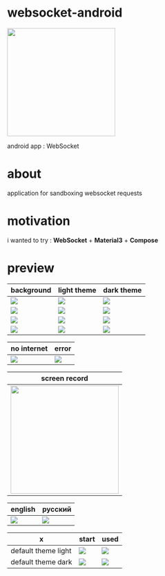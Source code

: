 # websocket-android

<img src="https://github.com/andybeardness/WebSocket-Android/blob/release/app/src/main/1024.png?raw=true" width="250">

android app : WebSocket

# about

application for sandboxing websocket requests

# motivation

i wanted to try : **WebSocket** + **Material3** + **Compose**

# preview

| background  | light theme | dark theme |
| - | - | - |
| ![](https://raw.githubusercontent.com/andybeardness/WebSocket-Android/release/preview/bg-r.jpg)  | ![](https://raw.githubusercontent.com/andybeardness/WebSocket-Android/release/preview/ss-r-l.jpg)  | ![](https://raw.githubusercontent.com/andybeardness/WebSocket-Android/release/preview/ss-r-d.jpg)  |
| ![](https://raw.githubusercontent.com/andybeardness/WebSocket-Android/release/preview/bg-y.jpg)  | ![](https://raw.githubusercontent.com/andybeardness/WebSocket-Android/release/preview/ss-y-l.jpg)  | ![](https://raw.githubusercontent.com/andybeardness/WebSocket-Android/release/preview/ss-y-d.jpg)  |
| ![](https://raw.githubusercontent.com/andybeardness/WebSocket-Android/release/preview/bg-g.jpg)  | ![](https://raw.githubusercontent.com/andybeardness/WebSocket-Android/release/preview/ss-g-l.jpg)  | ![](https://raw.githubusercontent.com/andybeardness/WebSocket-Android/release/preview/ss-g-d.jpg)  |
| ![](https://raw.githubusercontent.com/andybeardness/WebSocket-Android/release/preview/bg-p.jpg)  | ![](https://raw.githubusercontent.com/andybeardness/WebSocket-Android/release/preview/ss-p-l.jpg)  | ![](https://raw.githubusercontent.com/andybeardness/WebSocket-Android/release/preview/ss-p-d.jpg)  |

| no internet | error |
| - | - |
| ![](https://raw.githubusercontent.com/andybeardness/WebSocket-Android/release/preview/ss-net.jpg) | ![](https://raw.githubusercontent.com/andybeardness/WebSocket-Android/release/preview/ss-err.jpg) |

| screen record |
| - |
| <img src="https://raw.githubusercontent.com/andybeardness/WebSocket-Android/release/preview/rec.gif" width="250"> |

| english | русский |
| - | - |
| ![](https://raw.githubusercontent.com/andybeardness/WebSocket-Android/release/preview/l-en.jpg) | ![](https://raw.githubusercontent.com/andybeardness/WebSocket-Android/release/preview/l-ru.jpg) |

| x | start | used |
| - | - | - |
| default theme light | ![](https://raw.githubusercontent.com/andybeardness/WebSocket-Android/release/preview/dt-l-f.png) | ![](https://raw.githubusercontent.com/andybeardness/WebSocket-Android/release/preview/dt-l-s.png) |
| default theme dark | ![](https://raw.githubusercontent.com/andybeardness/WebSocket-Android/release/preview/dt-d-f.png) | ![](https://raw.githubusercontent.com/andybeardness/WebSocket-Android/release/preview/dt-d-s.png) |
